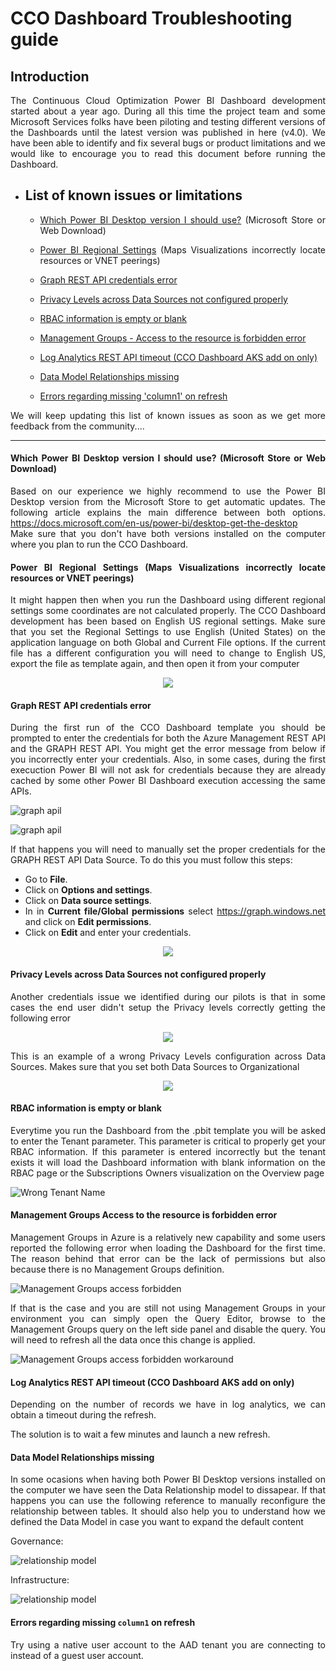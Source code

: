 # CCO Dashboard Troubleshooting guide
<div style="text-align: justify">

## Introduction
The Continuous Cloud Optimization Power BI Dashboard development started about a year ago. During all this time the project team and some Microsoft Services folks have been piloting and testing different versions of the Dashboards until the latest version was published in here (v4.0). We have been able to identify and fix several bugs or product limitations and we would like to encourage you to read this document before running the Dashboard.

- ## List of known issues or limitations
    - [Which Power BI Desktop version I should use?](TroubleshootingGuide.md#which-power-bi-desktop-version-i-should-use-microsoft-store-or-web-download)  (Microsoft Store or  Web Download)
    - [Power BI Regional Settings](TroubleshootingGuide.md#power-bi-regional-settings-maps-visualizations-incorrectly-locate-resources-or-vnet-peerings)
    (Maps Visualizations incorrectly locate resources or VNET peerings)
    - [Graph REST API credentials error](TroubleshootingGuide.md#graph-rest-api-credentials-error)

    - [Privacy Levels across Data Sources not configured properly](TroubleshootingGuide.md#privacy-levels-across-data-sources-not-configured-properly)

    - [RBAC information is empty or blank](TroubleshootingGuide.md#rbac-information-is-empty-or-blank)

    - [Management Groups - Access to the resource is forbidden error](TroubleshootingGuide.md#Management-Groups-Access-to-the-resource-is-forbidden-error) 
  
    - [Log Analytics REST API timeout (CCO Dashboard AKS add on only)](TroubleshootingGuide.md#log-analytics-rest-api-timeout-cco-dashboard-aks-add-on-only)

    - [Data Model Relationships missing](TroubleshootingGuide.md#data-model-relationships-missing)
    
    - [Errors regarding missing 'column1' on refresh](#errors-regarding-missing-column1-on-refresh)

We will keep updating this list of known issues as soon as we get more feedback from the community....
   
----------------------------------
#### Which Power BI Desktop version I should use? (Microsoft Store or Web Download)

Based on our experience we highly recommend to use the Power BI Desktop version from the Microsoft Store to get automatic updates. The following article explains the main difference between both options. https://docs.microsoft.com/en-us/power-bi/desktop-get-the-desktop <br>
Make sure that you don't have both versions installed on the computer where you plan to run the CCO Dashboard.

#### Power BI Regional Settings (Maps Visualizations incorrectly locate resources or VNET peerings)

It might happen then when you run the Dashboard using different regional settings some coordinates are not calculated properly. The CCO Dashboard development has been based on English US regional settings. Make sure that you set the Regional Settings to use English (United States) on the application language on both Global and Current File options. If the current file has a different configuration you will need to change to English US, export the file as template again, and then open it from your computer

<p align="center">
  <img src="/install/images/locale_options_powerBI.PNG">
</p>

#### Graph REST API credentials error

During the first run of the CCO Dashboard template you should be prompted to enter the credentials for both the Azure Management REST API and the GRAPH REST API. You might get the error message from below if you incorrectly enter your credentials. Also, in some cases, during the first execuction Power BI will not ask for credentials because they are already cached by some other Power BI Dashboard execution accessing the same APIs. 

![graph apil](/install/images/WrongTenantNameError.png)

![graph apil](/install/images/problem_graph_api.png)

If that happens you will need to manually set the proper credentials for the GRAPH REST API Data Source.
To do this you must follow this steps:

- Go to **File**.
- Click on **Options and settings**.
- Click on **Data source settings**.
- In in **Current file/Global permissions** select https://graph.windows.net and click on **Edit permissions**.
- Click on **Edit** and enter your credentials.

<p align="center">
  <img src="/install/images/Credentials5.png">
</p>

#### Privacy Levels across Data Sources not configured properly

Another credentials issue we identified during our pilots is that in some cases the end user didn't setup the Privacy levels correctly getting the following error

<p align="center">
  <img src="/install/images/WrongPrivacyLevelError.png">
</p>


This is an example of a wrong Privacy Levels configuration across Data Sources. Makes sure that you set both Data Sources to Organizational

<p align="center">
  <img src="/install/images/WrongPrivacyLevelConfig.png">
</p>


#### RBAC information is empty or blank

Everytime you run the Dashboard from the .pbit template you will be asked to enter the Tenant parameter. This parameter is critical to properly get your RBAC information. If this parameter is entered incorrectly but the tenant exists it will load the Dashboard information with blank information on the RBAC page or the Subscriptions Owners visualization on the Overview page

![Wrong Tenant Name](/install/images/RBACwrongTenantName.PNG)

#### Management Groups Access to the resource is forbidden error

Management Groups in Azure is a relatively new capability and some users reported the following error when loading the Dashboard for the first time. The reason behind that error can be the lack of permissions but also because there is no Management Groups definition.

![Management Groups access forbidden](/install/images/MGForbiddenAccessError.png)

If that is the case and you are still not using Management Groups in your environment you can simply open the Query Editor, browse to the Management Groups query on the left side panel and disable the query. You will need to refresh all the data once this change is applied.

![Management Groups access forbidden workaround](/install/images/MGQueryDisabled.png)

#### Log Analytics REST API timeout (CCO Dashboard AKS add on only)

Depending on the number of records we have in log analytics, we can obtain a timeout during the refresh.

The solution is to wait a few minutes and launch a new refresh.

#### Data Model Relationships missing

In some ocasions when having both Power BI Desktop versions installed on the computer we have seen the Data Relationship model to dissapear. If that happens you can use the following reference to manually reconfigure the relationship between tables. It should also help you to understand how we defined the Data Model in case you want to expand the default content

Governance:

![relationship model](/install/images/RelationshipsModelGovernance.PNG)

Infrastructure:

![relationship model](/install/images/RelationshipsModelInfrastructure.PNG)


#### Errors regarding missing `column1` on refresh

Try using a native user account to the AAD tenant you are connecting to instead of a guest user account.

